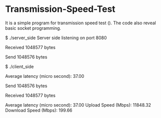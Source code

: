 # Transmission-Speed-Test
It is a simple program for transmission speed test (). The code also reveal basic socket programming.



$ ./server_side 
Server side listening on port 8080

Received 1048577 bytes

Send 1048576 bytes


$ ./client_side 

Average latency (micro second): 37.00

Send 1048576 bytes

Received 1048577 bytes

Average latency (micro second): 37.00
Upload Speed (Mbps): 11848.32
Download Speed (Mbps): 199.66